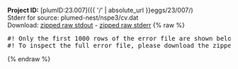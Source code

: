 **Project ID:** [plumID:23.007]({{ '/' | absolute_url }}eggs/23/007/)  
Stderr for source:  plumed-nest/nspe3/cv.dat   
Download: [zipped raw stdout](cv.dat.plumed_master.stdout.txt.zip) - [zipped raw stderr](cv.dat.plumed_master.stderr.txt.zip) 
{% raw %}
<pre>
#! Only the first 1000 rows of the error file are shown below
#! To inspect the full error file, please download the zipped raw stderr file above
</pre>
{% endraw %}
